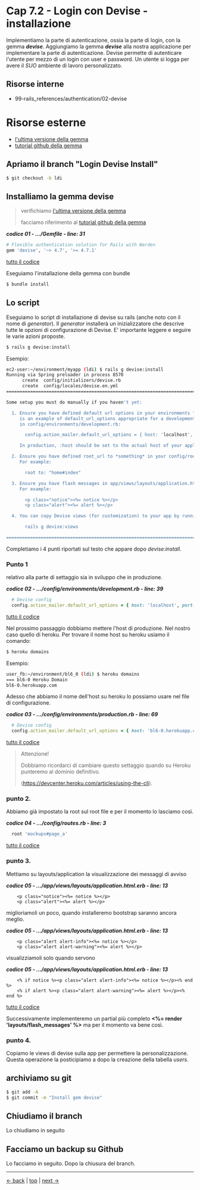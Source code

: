 # <a name="top"></a> Cap 7.2 - Login con Devise - installazione

Implementiamo la parte di autenticazione, ossia la parte di login, con la gemma ***devise***.
Aggiungiamo la gemma ***devise*** alla nostra applicazione per implementare la parte di autenticazione.
Devise permette di autenticare l'utente per mezzo di un login con user e password. 
Un utente si logga per avere il *SUO* ambiente di lavoro personalizzato.



## Risorse interne

- 99-rails_references/authentication/02-devise



# Risorse esterne

- [l'ultima versione della gemma](https://rubygems.org/gems/devise)
- [tutorial github della gemma](https://github.com/plataformatec/devise)



## Apriamo il branch "Login Devise Install"

```bash
$ git checkout -b ldi
```



## Installiamo la gemma devise

> verifichiamo [l'ultima versione della gemma](https://rubygems.org/gems/devise)
>
> facciamo riferimento al [tutorial github della gemma](https://github.com/plataformatec/devise)

***codice 01 - .../Gemfile - line: 31***

```ruby
# Flexible authentication solution for Rails with Warden 
gem 'devise', '~> 4.7', '>= 4.7.1'
```

[tutto il codice](https://github.com/flaviobordonidev/leanpubabrandnewcms/blob/master/01-base/07-authentication/02_01-Gemfile.rb)

Eseguiamo l'installazione della gemma con bundle

```bash
$ bundle install
```



## Lo script

Eseguiamo lo script di installazione di devise su rails (anche noto con il nome di *generator*).
Il *generator* installerà un inizializzatore che descrive tutte le opzioni di configurazione di Devise. 
E' importante leggere e seguire le varie azioni proposte.

```bash
$ rails g devise:install
```

Esempio:
  
```bash
ec2-user:~/environment/myapp (ldi) $ rails g devise:install
Running via Spring preloader in process 8570
      create  config/initializers/devise.rb
      create  config/locales/devise.en.yml
===============================================================================

Some setup you must do manually if you haven't yet:

  1. Ensure you have defined default url options in your environments files. Here
     is an example of default_url_options appropriate for a development environment
     in config/environments/development.rb:

       config.action_mailer.default_url_options = { host: 'localhost', port: 3000 }

     In production, :host should be set to the actual host of your application.

  2. Ensure you have defined root_url to *something* in your config/routes.rb.
     For example:

       root to: "home#index"

  3. Ensure you have flash messages in app/views/layouts/application.html.erb.
     For example:

       <p class="notice"><%= notice %></p>
       <p class="alert"><%= alert %></p>

  4. You can copy Devise views (for customization) to your app by running:

       rails g devise:views

===============================================================================
```

Completiamo i 4 punti riportati sul testo che appare dopo *devise:install*.



### Punto 1

relativo alla parte di settaggio sia in sviluppo che in produzione.

***codice 02 - .../config/environments/development.rb - line: 39***

```ruby
  # Devise config
  config.action_mailer.default_url_options = { host: 'localhost', port: 3000 }
```

[tutto il codice](https://github.com/flaviobordonidev/leanpubabrandnewcms/blob/master/01-base/07-authentication/02_02-config-environments-development.rb)

Nel prossimo passaggio dobbiamo mettere l'host di produzione. Nel nostro caso quello di heroku. 
Per trovare il nome host su heroku usiamo il comando:

```bash
$ heroku domains
```

Esempio:
  
```bash
user_fb:~/environment/bl6_0 (ldi) $ heroku domains
=== bl6-0 Heroku Domain
bl6-0.herokuapp.com
```

Adesso che abbiamo il nome dell'host su heroku lo possiamo usare nel file di configurazione.

***codice 03 - .../config/environments/production.rb - line: 69***

```ruby
  # Devise config
  config.action_mailer.default_url_options = { host: 'bl6-0.herokuapp.com', port: 3000 }
```

[tutto il codice](https://github.com/flaviobordonidev/leanpubabrandnewcms/blob/master/01-base/07-authentication/02_03-config-environments-production.rb)

> Attenzione!
>
> Dobbiamo ricordarci di cambiare questo settaggio quando su Heroku punteremo al dominio definitivo. 
>
> (https://devcenter.heroku.com/articles/using-the-cli).



### punto 2.

Abbiamo già impostato la root sul root file e per il momento lo lasciamo così.

***codice 04 - .../config/routes.rb - line: 3***

```ruby
  root 'mockups#page_a'
```

[tutto il codice](https://github.com/flaviobordonidev/leanpubabrandnewcms/blob/master/01-base/07-authentication/02_04-config-routes.rb)



### punto 3.

Mettiamo su layouts/application la visualizzazione dei messaggi di avviso

***codice 05 - .../app/views/layouts/application.html.erb - line: 13***

```html+erb
    <p class="notice"><%= notice %></p>
    <p class="alert"><%= alert %></p>
```

miglioriamoli un poco, quando installeremo bootstrap saranno ancora meglio.

***codice 05 - .../app/views/layouts/application.html.erb - line: 13***

```html+erb
    <p class="alert alert-info"><%= notice %></p>
    <p class="alert alert-warning"><%= alert %></p>
```

visualizziamoli solo quando servono

***codice 05 - .../app/views/layouts/application.html.erb - line: 13***

```html+erb
    <% if notice %><p class="alert alert-info"><%= notice %></p><% end %>
    <% if alert %><p class="alert alert-warning"><%= alert %></p><% end %>
```

[tutto il codice](https://github.com/flaviobordonidev/leanpubabrandnewcms/blob/master/01-base/07-authentication/02_05-views-layouts-application.html.erb)

Successivamente implementeremo un partial più completo **<%= render 'layouts/flash_messages' %>** ma per il momento va bene così.



### punto 4.

Copiamo le views di devise sulla app per permettere la personalizzazione.
Questa operazione la posticipiamo a dopo la creazione della tabella *users*.



## archiviamo su git

```bash
$ git add -A
$ git commit -m "Install gem devise"
```



## Chiudiamo il branch

Lo chiudiamo in seguito



## Facciamo un backup su Github

Lo facciamo in seguito. Dopo la chiusura del branch.



---

[<- back](https://github.com/flaviobordonidev/leanpubabrandnewcms/blob/master/01-base/07-authentication/01-devise_story-it.md)
 | [top](#top) |
[next ->](https://github.com/flaviobordonidev/leanpubabrandnewcms/blob/master/01-base/07-authentication/03-devise-users-seeds-it.md)
